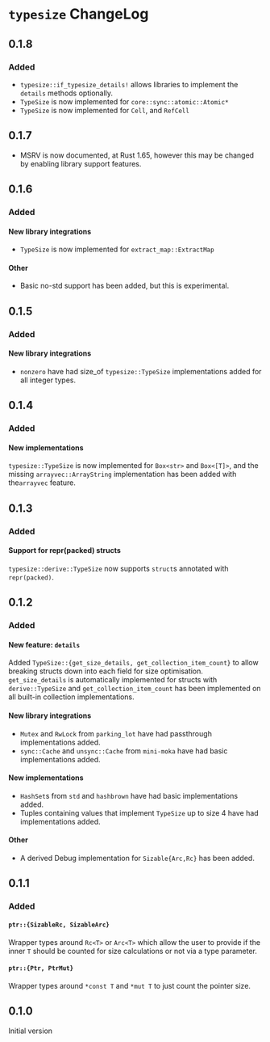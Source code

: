 # `typesize` ChangeLog

## 0.1.8

### Added

- `typesize::if_typesize_details!` allows libraries to implement the `details` methods optionally.
- `TypeSize` is now implemented for `core::sync::atomic::Atomic*`
- `TypeSize` is now implemented for `Cell`, and `RefCell`

## 0.1.7

- MSRV is now documented, at Rust 1.65, however this may be changed by enabling library support features.

## 0.1.6

### Added

#### New library integrations

- `TypeSize` is now implemented for `extract_map::ExtractMap`

#### Other

- Basic no-std support has been added, but this is experimental.

## 0.1.5

### Added

#### New library integrations

- `nonzero` have had size_of `typesize::TypeSize` implementations added for all integer types.

## 0.1.4

### Added

#### New implementations

`typesize::TypeSize` is now implemented for `Box<str>` and `Box<[T]>`, and the missing
`arrayvec::ArrayString` implementation has been added with the`arrayvec` feature.

## 0.1.3

### Added

#### Support for repr(packed) structs

`typesize::derive::TypeSize` now supports `struct`s annotated with `repr(packed)`.

## 0.1.2

### Added

#### New feature: `details`

Added `TypeSize::{get_size_details, get_collection_item_count}` to allow breaking structs down into each field for size optimisation. `get_size_details` is automatically implemented for structs with `derive::TypeSize` and `get_collection_item_count` has been implemented on all built-in collection implementations.

#### New library integrations

- `Mutex` and `RwLock` from `parking_lot` have had passthrough implementations added.
- `sync::Cache` and `unsync::Cache` from `mini-moka` have had basic implementations added.

#### New implementations

- `HashSet`s from `std` and `hashbrown` have had basic implementations added.
- Tuples containing values that implement `TypeSize` up to size 4 have had implementations added.

#### Other

- A derived Debug implementation for `Sizable{Arc,Rc}` has been added.

## 0.1.1

### Added

#### `ptr::{SizableRc, SizableArc}`

Wrapper types around `Rc<T>` or `Arc<T>` which allow the user to provide if the inner `T`
should be counted for size calculations or not via a type parameter.

#### `ptr::{Ptr, PtrMut}`

Wrapper types around `*const T` and `*mut T` to just count the pointer size.

## 0.1.0

Initial version
